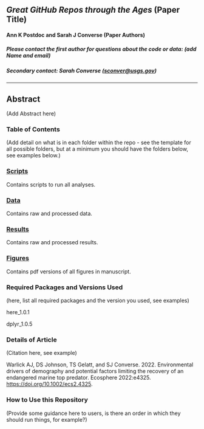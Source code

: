 ## *Great GitHub Repos through the Ages* (Paper Title)

#### Ann K Postdoc and Sarah J Converse (Paper Authors)

##### Please contact the first author for questions about the code or data: (add Name and email)
##### Secondary contact: Sarah Converse (sconver@usgs.gov)

_______________________________________________________________________________________

## Abstract

(Add Abstract here) 

### Table of Contents 

(Add detail on what is in each folder within the repo - see the template for all possible folders, but at a minimum you should have the folders below, see examples below.) 

### [Scripts](./scripts)

Contains scripts to run all analyses. 
 
### [Data](./data) 

Contains raw and processed data.

### [Results](./results)

Contains raw and processed results.  

### [Figures](./figures)

Contains pdf versions of all figures in manuscript. 

### Required Packages and Versions Used 

(here, list all required packages and the version you used, see examples) 

here_1.0.1

dplyr_1.0.5

### Details of Article 

(Citation here, see example) 

Warlick AJ, DS Johnson, TS Gelatt, and SJ Converse. 2022. Environmental drivers of demography and potential factors limiting the recovery of an endangered marine top predator. Ecosphere 2022:e4325. https://doi.org/10.1002/ecs2.4325. 

### How to Use this Repository 

(Provide some guidance here to users, is there an order in which they should run things, for example?)  
